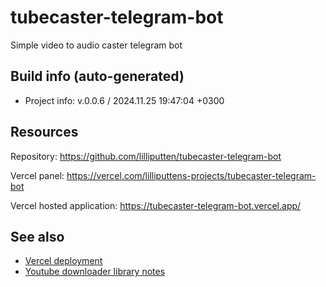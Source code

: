 <!--
 @since 2024.11.20, 02:55
 @changed 2024.11.27, 15:01
-->


# tubecaster-telegram-bot


Simple video to audio caster telegram bot


## Build info (auto-generated)

- Project info: v.0.0.6 / 2024.11.25 19:47:04 +0300


## Resources

Repository: https://github.com/lilliputten/tubecaster-telegram-bot

Vercel panel: https://vercel.com/lilliputtens-projects/tubecaster-telegram-bot

Vercel hosted application: https://tubecaster-telegram-bot.vercel.app/

## See also

- [Vercel deployment](README.vercel-deployment.md)
- [Youtube downloader library notes](README.ytdl.md)
